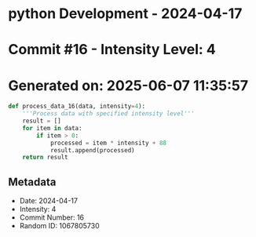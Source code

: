 ﻿# python Development - 2024-04-17
# Commit #16 - Intensity Level: 4
# Generated on: 2025-06-07 11:35:57
```python
def process_data_16(data, intensity=4):
    '''Process data with specified intensity level'''
    result = []
    for item in data:
        if item > 0:
            processed = item * intensity + 88
            result.append(processed)
    return result
```
## Metadata
- Date: 2024-04-17
- Intensity: 4
- Commit Number: 16
- Random ID: 1067805730
